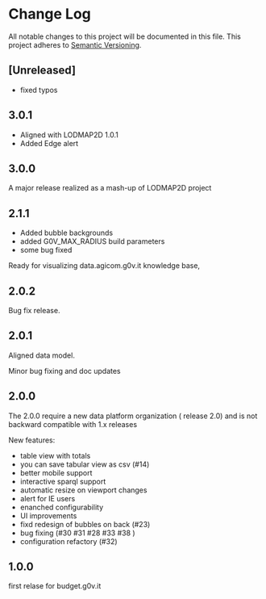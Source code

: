 Change Log
===========
All notable changes to this project will be documented in this file.
This project adheres to [Semantic Versioning](http://semver.org/).

## [Unreleased]

- fixed typos

## 3.0.1

- Aligned with LODMAP2D 1.0.1
- Added Edge alert

## 3.0.0

A major release realized as a mash-up of LODMAP2D project


##  2.1.1

- Added bubble backgrounds
- added G0V_MAX_RADIUS build parameters
- some bug fixed

Ready for visualizing data.agicom.g0v.it knowledge base,

## 2.0.2

Bug fix release.

## 2.0.1

Aligned data model.

Minor bug fixing and doc updates

## 2.0.0

The 2.0.0 require a new data platform organization ( release 2.0) and is not backward compatible with 1.x releases

New features:

- table view with totals
- you can save  tabular view as csv (#14)
- better mobile support
- interactive sparql support
- automatic resize on viewport changes
- alert for IE users
- enanched configurability
- UI improvements
- fixd redesign of bubbles on back (#23) 
- bug fixing (#30 #31  #28 #33 #38 )
- configuration refactory (#32)


## 1.0.0

first relase for budget.g0v.it